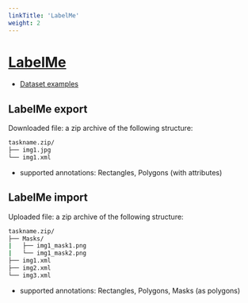 ```yaml
---
linkTitle: 'LabelMe'
weight: 2
---
```


# [LabelMe](http://labelme.csail.mit.edu/Release3.0)

- [Dataset examples](https://github.com/cvat-ai/datumaro/tree/v0.3/tests/assets/labelme_dataset)

## LabelMe export

Downloaded file: a zip archive of the following structure:

```bash
taskname.zip/
├── img1.jpg
└── img1.xml
```

- supported annotations: Rectangles, Polygons (with attributes)

## LabelMe import

Uploaded file: a zip archive of the following structure:

```bash
taskname.zip/
├── Masks/
|   ├── img1_mask1.png
|   └── img1_mask2.png
├── img1.xml
├── img2.xml
└── img3.xml
```

- supported annotations: Rectangles, Polygons, Masks (as polygons)
